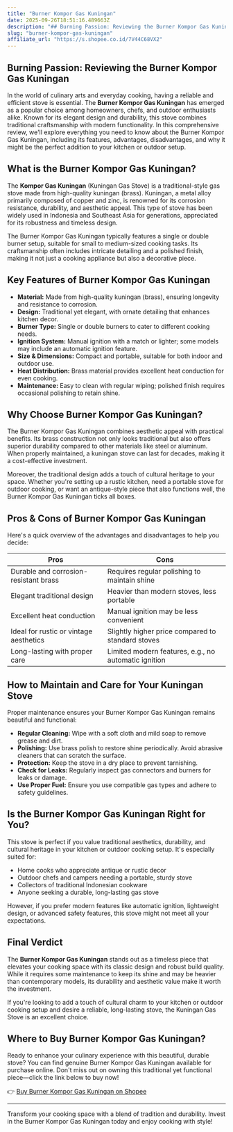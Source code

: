 ```yaml
---
title: "Burner Kompor Gas Kuningan"
date: 2025-09-26T18:51:16.489663Z
description: "## Burning Passion: Reviewing the Burner Kompor Gas Kuningan..."
slug: "burner-kompor-gas-kuningan"
affiliate_url: "https://s.shopee.co.id/7V44C68VX2"
---
```

## Burning Passion: Reviewing the Burner Kompor Gas Kuningan

In the world of culinary arts and everyday cooking, having a reliable and efficient stove is essential. The **Burner Kompor Gas Kuningan** has emerged as a popular choice among homeowners, chefs, and outdoor enthusiasts alike. Known for its elegant design and durability, this stove combines traditional craftsmanship with modern functionality. In this comprehensive review, we'll explore everything you need to know about the Burner Kompor Gas Kuningan, including its features, advantages, disadvantages, and why it might be the perfect addition to your kitchen or outdoor setup.

## What is the Burner Kompor Gas Kuningan?

The **Kompor Gas Kuningan** (Kuningan Gas Stove) is a traditional-style gas stove made from high-quality kuningan (brass). Kuningan, a metal alloy primarily composed of copper and zinc, is renowned for its corrosion resistance, durability, and aesthetic appeal. This type of stove has been widely used in Indonesia and Southeast Asia for generations, appreciated for its robustness and timeless design.

The Burner Kompor Gas Kuningan typically features a single or double burner setup, suitable for small to medium-sized cooking tasks. Its craftsmanship often includes intricate detailing and a polished finish, making it not just a cooking appliance but also a decorative piece.

## Key Features of Burner Kompor Gas Kuningan

- **Material:** Made from high-quality kuningan (brass), ensuring longevity and resistance to corrosion.
- **Design:** Traditional yet elegant, with ornate detailing that enhances kitchen decor.
- **Burner Type:** Single or double burners to cater to different cooking needs.
- **Ignition System:** Manual ignition with a match or lighter; some models may include an automatic ignition feature.
- **Size & Dimensions:** Compact and portable, suitable for both indoor and outdoor use.
- **Heat Distribution:** Brass material provides excellent heat conduction for even cooking.
- **Maintenance:** Easy to clean with regular wiping; polished finish requires occasional polishing to retain shine.

## Why Choose Burner Kompor Gas Kuningan?

The Burner Kompor Gas Kuningan combines aesthetic appeal with practical benefits. Its brass construction not only looks traditional but also offers superior durability compared to other materials like steel or aluminum. When properly maintained, a kuningan stove can last for decades, making it a cost-effective investment.

Moreover, the traditional design adds a touch of cultural heritage to your space. Whether you're setting up a rustic kitchen, need a portable stove for outdoor cooking, or want an antique-style piece that also functions well, the Burner Kompor Gas Kuningan ticks all boxes.

## Pros & Cons of Burner Kompor Gas Kuningan

Here's a quick overview of the advantages and disadvantages to help you decide:

| **Pros**                                     | **Cons**                                         |
|----------------------------------------------|--------------------------------------------------|
| Durable and corrosion-resistant brass     | Requires regular polishing to maintain shine  |
| Elegant traditional design                  | Heavier than modern stoves, less portable      |
| Excellent heat conduction                   | Manual ignition may be less convenient         |
| Ideal for rustic or vintage aesthetics    | Slightly higher price compared to standard stoves |
| Long-lasting with proper care               | Limited modern features, e.g., no automatic ignition |

## How to Maintain and Care for Your Kuningan Stove

Proper maintenance ensures your Burner Kompor Gas Kuningan remains beautiful and functional:

- **Regular Cleaning:** Wipe with a soft cloth and mild soap to remove grease and dirt.
- **Polishing:** Use brass polish to restore shine periodically. Avoid abrasive cleaners that can scratch the surface.
- **Protection:** Keep the stove in a dry place to prevent tarnishing.
- **Check for Leaks:** Regularly inspect gas connectors and burners for leaks or damage.
- **Use Proper Fuel:** Ensure you use compatible gas types and adhere to safety guidelines.

## Is the Burner Kompor Gas Kuningan Right for You?

This stove is perfect if you value traditional aesthetics, durability, and cultural heritage in your kitchen or outdoor cooking setup. It's especially suited for:

- Home cooks who appreciate antique or rustic decor
- Outdoor chefs and campers needing a portable, sturdy stove
- Collectors of traditional Indonesian cookware
- Anyone seeking a durable, long-lasting gas stove

However, if you prefer modern features like automatic ignition, lightweight design, or advanced safety features, this stove might not meet all your expectations.

## Final Verdict

The **Burner Kompor Gas Kuningan** stands out as a timeless piece that elevates your cooking space with its classic design and robust build quality. While it requires some maintenance to keep its shine and may be heavier than contemporary models, its durability and aesthetic value make it worth the investment.

If you're looking to add a touch of cultural charm to your kitchen or outdoor cooking setup and desire a reliable, long-lasting stove, the Kuningan Gas Stove is an excellent choice.

## Where to Buy Burner Kompor Gas Kuningan?

Ready to enhance your culinary experience with this beautiful, durable stove? You can find genuine Burner Kompor Gas Kuningan available for purchase online. Don't miss out on owning this traditional yet functional piece—click the link below to buy now!

👉 [Buy Burner Kompor Gas Kuningan on Shopee](https://s.shopee.co.id/7V44C68VX2)

---

Transform your cooking space with a blend of tradition and durability. Invest in the Burner Kompor Gas Kuningan today and enjoy cooking with style!